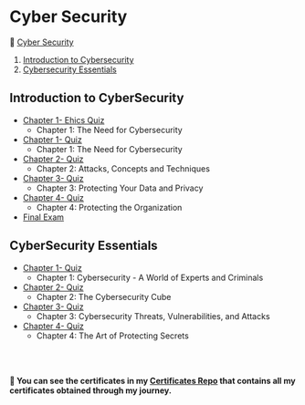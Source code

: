 # Cyber Security


 🔶 <a href="https://github.com/ShafayetB/CCNA-Cisco-Certified-Network-Associate/tree/master/Cyber-Security">Cyber Security </a>

1. [Introduction to Cybersecurity](https://github.com/ShafayetB/CCNA-Cisco-Certified-Network-Associate/tree/master/Cyber-Security/Introduction%20to%20CyberSecurity)
1. [Cybersecurity Essentials](https://github.com/ShafayetB/CCNA-Cisco-Certified-Network-Associate/tree/master/Cyber-Security/Cybersecurity%20Essentials)



## Introduction to CyberSecurity

- [Chapter 1- Ehics Quiz](https://github.com/ShafayetB/CCNA-Cisco-Certified-Network-Associate/tree/master/Cyber-Security/Introduction%20to%20CyberSecurity/Quizzes)
  - Chapter 1: The Need for Cybersecurity
- [Chapter 1- Quiz](https://github.com/ShafayetB/CCNA-Cisco-Certified-Network-Associate/tree/master/Cyber-Security/Introduction%20to%20CyberSecurity/Quizzes)
  - Chapter 1: The Need for Cybersecurity
- [Chapter 2- Quiz](https://github.com/ShafayetB/CCNA-Cisco-Certified-Network-Associate/tree/master/Cyber-Security/Introduction%20to%20CyberSecurity/Quizzes)
  - Chapter 2: Attacks, Concepts and Techniques
- [Chapter 3- Quiz](https://github.com/ShafayetB/CCNA-Cisco-Certified-Network-Associate/tree/master/Cyber-Security/Introduction%20to%20CyberSecurity/Quizzes)
  - Chapter 3: Protecting Your Data and Privacy
- [Chapter 4- Quiz](https://github.com/ShafayetB/CCNA-Cisco-Certified-Network-Associate/tree/master/Cyber-Security/Introduction%20to%20CyberSecurity/Quizzes)
  - Chapter 4: Protecting the Organization
- [Final Exam](https://github.com/ShafayetB/CCNA-Cisco-Certified-Network-Associate/tree/master/Cyber-Security/Introduction%20to%20CyberSecurity/Final%20Exam)
  
## CyberSecurity Essentials

- [Chapter 1- Quiz](https://github.com/ShafayetB/CCNA-Cisco-Certified-Network-Associate/tree/master/Cyber-Security/Cybersecurity%20Essentials/Quizzes)
  - Chapter 1: Cybersecurity - A World of Experts and Criminals
- [Chapter 2- Quiz](https://github.com/ShafayetB/CCNA-Cisco-Certified-Network-Associate/tree/master/Cyber-Security/Cybersecurity%20Essentials/Quizzes)
  - Chapter 2: The Cybersecurity Cube
- [Chapter 3- Quiz](https://github.com/ShafayetB/CCNA-Cisco-Certified-Network-Associate/tree/master/Cyber-Security/Cybersecurity%20Essentials/Quizzes)
  - Chapter 3: Cybersecurity Threats, Vulnerabilities, and Attacks 
- [Chapter 4- Quiz](https://github.com/ShafayetB/CCNA-Cisco-Certified-Network-Associate/tree/master/Cyber-Security/Cybersecurity%20Essentials/Quizzes)
  - Chapter 4: The Art of Protecting Secrets



</br></br>
<strong><p>🔷 You can see the certificates in my <a href="https://github.com/ShafayetB/Certificates">Certificates Repo</a> that contains all my certificates obtained through my journey.</strong></p><br>

